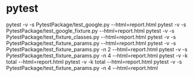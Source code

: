 # pytest

pytest -v -s PytestPackage/test_google.py --html=report.html
pytest -v -s PytestPackage/test_google_fixture.py --html=report.html
pytest -v -s PytestPackage/test_fixture_classes.py --html=report.html
pytest -v -s PytestPackage/test_fixture_params.py --html=report.html
pytest -v -s PytestPackage/test_fixture_params.py -n 2 --html=report.html
pytest -v -s PytestPackage/test_fixture_params.py -n 4 --html=report.html
pytest -v -k total --html=report.html
pytest -v -k total --html=report.html
pytest -v -s PytestPackage/test_fixture_params.py -n 4 --html=report.html
